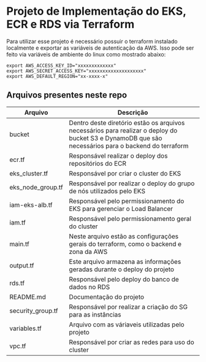 # Projeto de Implementação do EKS, ECR e RDS via Terraform


Para utilizar esse projeto é necessário possuir o terraform instalado localmente e exportar as variáveis de autenticação da AWS. Isso pode ser feito via variáveis de ambiente do linux como mostrado abaixo:

```
export AWS_ACCESS_KEY_ID="xxxxxxxxxxxxx"
export AWS_SECRET_ACCESS_KEY="xxxxxxxxxxxxxxxxxxxx"
export AWS_DEFAULT_REGION="xx-xxxx-x"
```

## Arquivos presentes neste repo

| Arquivo           | Descrição |
|   ---             |    ---    |
| bucket            | Dentro deste diretório estão os arquivos necessários para realizar o deploy do bucket S3 e DynamoDB que são necessários para o backend do terraform |
| ecr.tf            | Responsável realizar o deploy dos repositórios do ECR |
| eks_cluster.tf    | Responsável por criar o cluster do EKS |
| eks_node_group.tf | Responsável por realizar o deploy do grupo de nós utilizados pelo EKS |
| iam-eks-alb.tf    | Responsável pelo permissionamento do EKS para gerenciar o Load Balancer |
| iam.tf            | Responsável pelo permissionamento geral do cluster | 
| main.tf           | Neste arquivo estão as configurações gerais do terraform, como o backend e zona da AWS |
| output.tf         | Este arquivo armazena as informações geradas durante o deploy do projeto|
| rds.tf            | Responsável pelo deploy do banco de dados no RDS |
| README.md         | Documentação do projeto | 
| security_group.tf | Responsável por realizar a criação do SG para as instâncias | 
| variables.tf      | Arquivo com as váriaveis utilizadas pelo projeto |
| vpc.tf            | Responsável por criar as redes para uso do cluster |
